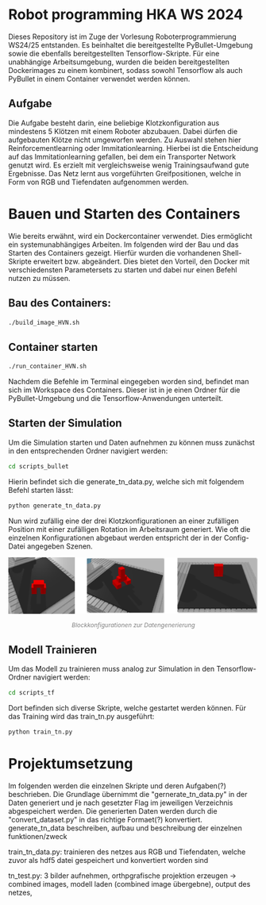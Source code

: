 # Robot programming HKA WS 2024
Dieses Repository ist im Zuge der Vorlesung Roboterprogrammierung WS24/25 entstanden. Es beinhaltet die bereitgestellte PyBullet-Umgebung sowie die ebenfalls bereitgestellten Tensorflow-Skripte. Für eine unabhängige Arbeitsumgebung, wurden die beiden bereitgestellten Dockerimages zu einem kombinert, sodass sowohl Tensorflow als auch PyBullet in einem Container verwendet werden können.  
## Aufgabe 
Die Aufgabe besteht darin, eine beliebige Klotzkonfiguration aus mindestens 5 Klötzen mit einem Roboter abzubauen. Dabei dürfen die aufgebauten Klötze nicht umgeworfen werden.
Zu Auswahl stehen hier Reinforcementlearning oder Immitationlearning. Hierbei ist die Entscheidung auf das Immitationlearning gefallen, bei dem ein Transporter Network genutzt wird. Es erzielt mit vergleichsweise wenig Trainingsaufwand gute Ergebnisse. Das Netz lernt aus vorgeführten Greifpositionen, welche in Form von RGB und Tiefendaten aufgenommen werden.

# Bauen und Starten des Containers 
Wie bereits erwähnt, wird ein Dockercontainer verwendet. Dies ermöglicht ein systemunabhängiges Arbeiten. Im folgenden wird der Bau und das Starten des Containers gezeigt. Hierfür wurden die vorhandenen Shell-Skripte erweitert bzw. abgeändert. Dies bietet den Vorteil, den Docker mit verschiedensten Parametersets zu starten und dabei nur einen Befehl nutzen zu müssen. 
## Bau des Containers: 
```bash
./build_image_HVN.sh
```

## Container starten 
```bash
./run_container_HVN.sh
```
Nachdem die Befehle im Terminal eingegeben worden sind, befindet man sich im Workspace des Containers. Dieser ist in je einen Ordner für die PyBullet-Umgebung und die Tensorflow-Anwendungen unterteilt.

## Starten der Simulation 
Um die Simulation starten und Daten aufnehmen zu können muss zunächst in den entsprechenden Ordner navigiert werden: 
```bash
cd scripts_bullet 
```
Hierin befindet sich die generate_tn_data.py, welche sich mit folgendem Befehl starten lässt: 
```bash
python generate_tn_data.py 
```
Nun wird zufällig eine der drei Klotzkonfigurationen an einer zufälligen Position mit einer zufälligen Rotation im Arbeitsraum generiert. Wie oft die einzelnen Konfigurationen abgebaut werden entspricht der in der Config-Datei angegeben Szenen. 

<div align="center">
  <img src="block_variants.png" alt="Bild 1" width="800">
  <p style="font-size:12px; color:gray;"><em>Blockkonfigurationen zur Datengenerierung</em></p>
</div>

## Modell Trainieren 
Um das Modell zu trainieren muss analog zur Simulation in den Tensorflow-Ordner navigiert werden: 
```bash
cd scripts_tf
```
Dort befinden sich diverse Skripte, welche gestartet werden können. Für das Training wird das train_tn.py ausgeführt: 
```bash
python train_tn.py
```
# Projektumsetzung 
Im folgenden werden die einzelnen Skripte und deren Aufgaben(?) beschrieben. Die Grundlage übernimmt die "gernerate_tn_data.py" in der Daten generiert und je nach gesetzter Flag im jeweiligen Verzeichnis abgespeichert werden. Die generierten Daten werden durch die "convert_dataset.py" in das richtige Formaet(?) konvertiert. 
generate_tn_data beschreiben, aufbau und beschreibung der einzelnen funktionen/zweck

train_tn_data.py: trainieren des netzes aus RGB und Tiefendaten, welche zuvor als hdf5 datei gespeichert und konvertiert worden sind 

tn_test.py: 3 bilder aufnehmen, orthpgrafische projektion erzeugen -> combined images, modell laden (combined image übergebne), output des netzes, 
## 
